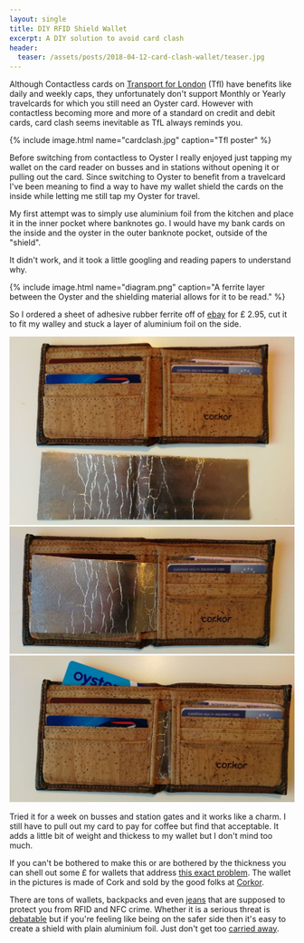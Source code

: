 ```yaml
---
layout: single
title: DIY RFID Shield Wallet
excerpt: A DIY solution to avoid card clash
header:
  teaser: /assets/posts/2018-04-12-card-clash-wallet/teaser.jpg
---
```


Although Contactless cards on [Transport for London](https://tfl.gov.uk/) (Tfl) have benefits like daily and weekly caps, they unfortunately don't support Monthly or Yearly travelcards for which you still need an Oyster card. However with contactless becoming more and more of a standard on credit and debit cards, card clash seems inevitable as TfL always reminds you.

{% include image.html name="cardclash.jpg" caption="Tfl poster" %}

Before switching from contactless to Oyster I really enjoyed just tapping my wallet on the card reader on busses and in stations without opening it or pulling out the card. Since switching to Oyster to benefit from a travelcard I've been meaning to find a way to have my wallet shield the cards on the inside while letting me still tap my Oyster for travel.

My first attempt was to simply use aluminium foil from the kitchen and place it in the inner pocket where banknotes go. I would have my bank cards on the inside and the oyster in the outer banknote pocket, outside of the "shield".

It didn't work, and it took a little googling and reading papers to understand why.

{% include image.html name="diagram.png" caption="A ferrite layer between the Oyster and the shielding material allows for it to be read." %}

So I ordered a sheet of adhesive rubber ferrite off of [ebay](https://www.ebay.co.uk/itm/331152748367) for £ 2.95, cut it to fit my walley and stuck a layer of aluminium foil on the side.

![Step 1](/assets/posts/2018-04-12-card-clash-wallet/wallet1.jpg "Step 1")
![Step 2](/assets/posts/2018-04-12-card-clash-wallet/wallet2.jpg "Step 2")
![Step 3](/assets/posts/2018-04-12-card-clash-wallet/wallet3.jpg "Step 3")

Tried it for a week on busses and station gates and it works like a charm. I still have to pull out my card to pay for coffee but find that acceptable. It adds a little bit of weight and thickess to my wallet but I don't mind too much.

If you can't be bothered to make this or are bothered by the thickness you can shell out some £ for wallets that address [this exact problem](https://www.merlolondon.com/). The wallet in the pictures is made of Cork and sold by the good folks at [Corkor](https://www.corkor.com/).

There are tons of wallets, backpacks and even [jeans](https://www.betabrand.com/mens-rfid-blocking-pocket-norton-denim-jeans) that are supposed to protect you from RFID and NFC crime. Whether it is a serious threat is [debatable](https://lifehacker.com/why-you-don-t-need-to-worry-about-rfid-shielding-1818626171) but if you're feeling like being on the safer side then it's easy to create a shield with plain aluminium foil. Just don't get too [carried away](http://knowyourmeme.com/memes/tin-foil-hats).
